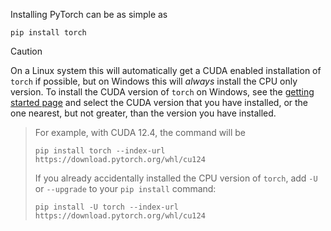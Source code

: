 Installing PyTorch can be as simple as
```shell
pip install torch
```

> [!caution]
On a Linux system this will automatically get a CUDA enabled installation of `torch` if possible, but on Windows this will _always_ install the CPU only version. To install the CUDA version of `torch` on Windows, see the [getting started page](https://pytorch.org/get-started/locally/) and select the CUDA version that you have installed, or the one nearest, but not greater, than the version you have installed.
> For example, with CUDA 12.4, the command will be
> ```shell
> pip install torch --index-url https://download.pytorch.org/whl/cu124
> ```
> If you already accidentally installed the CPU version of `torch`, add `-U` or `--upgrade` to your `pip install` command:
> ```shell
> pip install -U torch --index-url https://download.pytorch.org/whl/cu124
> ```